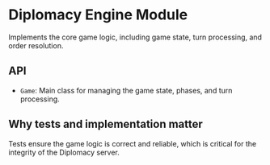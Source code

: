 # Diplomacy Engine Module

Implements the core game logic, including game state, turn processing, and order resolution.

## API
- `Game`: Main class for managing the game state, phases, and turn processing.

## Why tests and implementation matter
Tests ensure the game logic is correct and reliable, which is critical for the integrity of the Diplomacy server.
